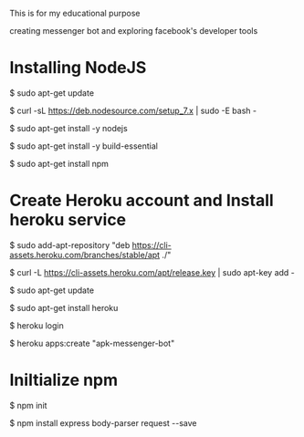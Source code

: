 This is for my educational purpose

creating messenger bot and exploring facebook's developer tools

# Installing NodeJS

$ sudo apt-get update

$ curl -sL https://deb.nodesource.com/setup_7.x | sudo -E bash -

$ sudo apt-get install -y nodejs

$ sudo apt-get install -y build-essential

$ sudo apt-get install npm

# Create Heroku account and Install heroku service

$ sudo add-apt-repository "deb https://cli-assets.heroku.com/branches/stable/apt ./"

$ curl -L https://cli-assets.heroku.com/apt/release.key | sudo apt-key add -

$ sudo apt-get update

$ sudo apt-get install heroku

$ heroku login

$ heroku apps:create "apk-messenger-bot"

# Iniltialize npm
$ npm init

$ npm install express body-parser request --save
